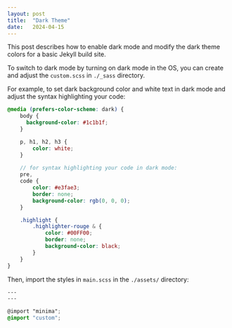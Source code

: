 ```yaml
---
layout: post
title:  "Dark Theme"
date:   2024-04-15
---
```


This post describes how to enable dark mode and modify the dark theme colors for a basic Jekyll build site.

To switch to dark mode by turning on dark mode in the OS, you can create and adjust the `custom.scss` in `./_sass` directory. 

For example, to set dark background color and white text in dark mode and adjust the syntax highlighting your code:
```scss
@media (prefers-color-scheme: dark) {
    body {
      background-color: #1c1b1f;
    }

    p, h1, h2, h3 {
        color: white;
    }
    
    // for syntax highlighting your code in dark mode:
    pre,
    code {
        color: #e3fae3;
        border: none;
        background-color: rgb(0, 0, 0);
    }

    .highlight {
        .highlighter-rouge & {
            color: #00FF00;
            border: none;
            background-color: black;
        }
    } 
}
```

Then, import the styles in `main.scss` in the `./assets/` directory:

```scss
---
---

@import "minima";
@import "custom";
```